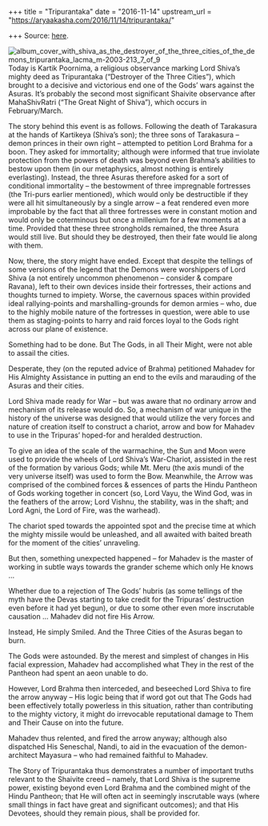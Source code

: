 +++
title = "Tripurantaka"
date = "2016-11-14"
upstream_url = "https://aryaakasha.com/2016/11/14/tripurantaka/"

+++
Source: [here](https://aryaakasha.com/2016/11/14/tripurantaka/).

![album_cover_with_shiva_as_the_destroyer_of_the_three_cities_of_the_demons_tripurantaka_lacma_m-2003-213_7\_of_9](https://aryaakasha.files.wordpress.com/2016/11/album_cover_with_shiva_as_the_destroyer_of_the_three_cities_of_the_demons_tripurantaka_lacma_m-2003-213_7_of_9.jpg?w=676)  
Today is Kartik Poornima, a religious observance marking Lord Shiva’s
mighty deed as Tripurantaka (“Destroyer of the Three Cities”), which
brought to a decisive and victorious end one of the Gods’ wars against
the Asuras. It’s probably the second most significant Shaivite
observance after MahaShivRatri (“The Great Night of Shiva”), which
occurs in February/March.

The story behind this event is as follows. Following the death of
Tarakasura at the hands of Kartikeya (Shiva’s son); the three sons of
Tarakasura – demon princes in their own right – attempted to petition
Lord Brahma for a boon. They asked for immortality; although were
informed that true inviolate protection from the powers of death was
beyond even Brahma’s abilities to bestow upon them (in our metaphysics,
almost nothing is entirely everlasting). Instead, the three Asuras
therefore asked for a sort of conditional immortality – the bestowment
of three impregnable fortresses (the Tri-purs earlier mentioned), which
would only be destructible if they were all hit simultaneously by a
single arrow – a feat rendered even more improbable by the fact that all
three fortresses were in constant motion and would only be coterminous
but once a millenium for a few moments at a time. Provided that these
three strongholds remained, the three Asura would still live. But should
they be destroyed, then their fate would lie along with them.

Now, there, the story might have ended. Except that despite the tellings
of some versions of the legend that the Demons were worshippers of Lord
Shiva (a not entirely uncommon phenomenon – consider & compare Ravana),
left to their own devices inside their fortresses, their actions and
thoughts turned to impiety. Worse, the cavernous spaces within provided
ideal rallying-points and marshalling-grounds for demon armies – who,
due to the highly mobile nature of the fortresses in question, were able
to use them as staging-points to harry and raid forces loyal to the Gods
right across our plane of existence.

Something had to be done. But The Gods, in all Their Might, were not
able to assail the cities.

Desperate, they (on the reputed advice of Brahma) petitioned Mahadev for
His Almighty Assistance in putting an end to the evils and marauding of
the Asuras and their cities.

Lord Shiva made ready for War – but was aware that no ordinary arrow and
mechanism of its release would do. So, a mechanism of war unique in the
history of the universe was designed that would utilize the very forces
and nature of creation itself to construct a chariot, arrow and bow for
Mahadev to use in the Tripuras’ hoped-for and heralded destruction.

To give an idea of the scale of the warmachine, the Sun and Moon were
used to provide the wheels of Lord Shiva’s War-Chariot, assisted in the
rest of the formation by various Gods; while Mt. Meru (the axis mundi of
the very universe itself) was used to form the Bow. Meanwhile, the Arrow
was comprised of the combined forces & essences of parts the Hindu
Pantheon of Gods working together in concert (so, Lord Vayu, the Wind
God, was in the feathers of the arrow; Lord Vishnu, the stability, was
in the shaft; and Lord Agni, the Lord of Fire, was the warhead).

The chariot sped towards the appointed spot and the precise time at
which the mighty missile would be unleashed, and all awaited with baited
breath for the moment of the cities’ unraveling.

But then, something unexpected happened – for Mahadev is the master of
working in subtle ways towards the grander scheme which only He knows …

Whether due to a rejection of The Gods’ hubris (as some tellings of the
myth have the Devas starting to take credit for the Tripuras’
destruction even before it had yet begun), or due to some other even
more inscrutable causation … Mahadev did not fire His Arrow.

Instead, He simply Smiled. And the Three Cities of the Asuras began to
burn.

The Gods were astounded. By the merest and simplest of changes in His
facial expression, Mahadev had accomplished what They in the rest of the
Pantheon had spent an aeon unable to do.

However, Lord Brahma then interceded, and beseeched Lord Shiva to fire
the arrow anyway – His logic being that if word got out that The Gods
had been effectively totally powerless in this situation, rather than
contributing to the mighty victory, it might do irrevocable reputational
damage to Them and Their Cause on into the future.

Mahadev thus relented, and fired the arrow anyway; although also
dispatched His Seneschal, Nandi, to aid in the evacuation of the
demon-architect Mayasura – who had remained faithful to Mahadev.

The Story of Tripurantaka thus demonstrates a number of important truths
relevant to the Shaivite creed – namely, that Lord Shiva is the supreme
power, existing beyond even Lord Brahma and the combined might of the
Hindu Pantheon; that He will often act in seemingly inscrutable ways
(where small things in fact have great and significant outcomes); and
that His Devotees, should they remain pious, shall be provided for.
